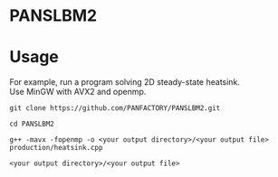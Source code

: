 # PANSLBM2

# Usage

For example, run a program solving 2D steady-state heatsink.  
Use MinGW with AVX2 and openmp.

```
git clone https://github.com/PANFACTORY/PANSLBM2.git
```
```
cd PANSLBM2
```
```
g++ -mavx -fopenmp -o <your output directory>/<your output file> production/heatsink.cpp
```
```
<your output directory>/<your output file>
```
